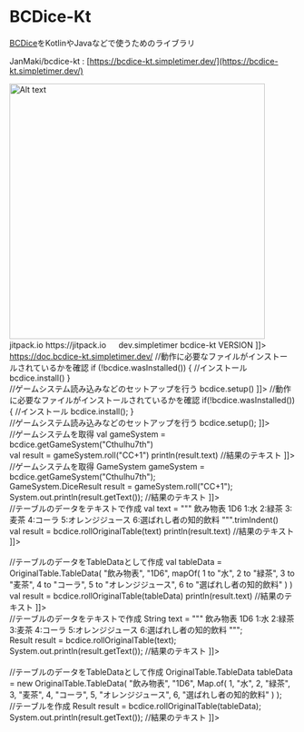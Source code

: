 # BCDice-Kt

[BCDice]( https://github.com/bcdice/BCDice )をKotlinやJavaなどで使うためのライブラリ

JanMaki/bcdice-kt
: [https://bcdice-kt.simpletimer.dev/](https://bcdice-kt.simpletimer.dev/)


<procedure title="Gradle・Maven">
<a href="https://jitpack.io/#dev.simpletimer/bcdice-kt">
    <img src="https://jitpack.io/v/dev.simpletimer/bcdice-kt.svg" alt="Alt text" width="450"/>
</a>
<tabs group="repos">

<tab title="Gradle" group-key="gradle">
<code-block lang="gradle">
<![CDATA[
repositories {
    maven { url 'https://jitpack.io' }
}
　
dependencies {
    implementation 'dev.simpletimer:bcdice-kt:VERSION'
}
]]>
</code-block>
</tab>

<tab title="Maven" group-key="maven">
<code-block lang="xml">
<![CDATA[
<repositories>
    <repository>
        <id>jitpack.io</id>
        <url>https://jitpack.io</url>
    </repository>
<repositories>
　
<dependency>
    <groupId>dev.simpletimer</groupId>
    <artifactId>bcdice-kt</artifactId>
    <version>VERSION</version>
</dependency>
]]>
</code-block>
</tab>

</tabs>
</procedure>

<procedure title="Document">
<deflist>
    <def title="KDoc">
        <a href="https://doc.bcdice-kt.simpletimer.dev/">https://doc.bcdice-kt.simpletimer.dev/</a>
    </def>
</deflist>
</procedure>

<procedure title="Examples">

<procedure title="実行時の下準備">
<tabs group="example">
<tab title="Kotlin" group-key="Kotlin">
<code-block lang="kotlin">
<![CDATA[
val bcdice = BCDice()
<br/>
//動作に必要なファイルがインストールされているかを確認
if (!bcdice.wasInstalled()) {
    //インストール
    bcdice.install()
}
<br/>
//ゲームシステム読み込みなどのセットアップを行う
bcdice.setup()
]]>
</code-block>
</tab>
<tab title="Java" group-key="java">
<code-block lang="java">
<![CDATA[
BCDice bcdice = new BCDice();
<br/>
//動作に必要なファイルがインストールされているかを確認
if(!bcdice.wasInstalled()){
    //インストール
    bcdice.install();
}
<br/>
//ゲームシステム読み込みなどのセットアップを行う
bcdice.setup();
]]>
</code-block>
</tab>
</tabs>
</procedure>

<procedure title="ダイスロール">
<tabs group="example">
<tab title="Kotlin" group-key="Kotlin">
<code-block lang="kotlin">
<![CDATA[
/*
実行時の下準備をあらかじめ行う
 */
<br/>
<br/>
//ゲームシステムを取得
val gameSystem = bcdice.getGameSystem("Cthulhu7th")
<br/>
val result = gameSystem.roll("CC+1")
println(result.text) //結果のテキスト
]]>
</code-block>
</tab>
<tab title="Java" group-key="java">
<code-block lang="java">
<![CDATA[
/*
実行時の下準備をあらかじめ行う
 */
<br/>
<br/>
//ゲームシステムを取得
GameSystem gameSystem = bcdice.getGameSystem("Cthulhu7th");
<br/>
GameSystem.DiceResult result = gameSystem.roll("CC+1");
System.out.println(result.getText()); //結果のテキスト
]]>
</code-block>
</tab>
</tabs>
</procedure>

<procedure title="オリジナル表">
<tabs group="example">
<tab title="Kotlin" group-key="Kotlin">
<code-block lang="kotlin">
<![CDATA[
/*
実行時の下準備をあらかじめ行う
 */
<br/>
<br/>
//テーブルのデータをテキストで作成
val text = """
    飲み物表
    1D6
    1:水
    2:緑茶
    3:麦茶
    4:コーラ
    5:オレンジジュース
    6:選ばれし者の知的飲料
""".trimIndent()
<br/>
val result = bcdice.rollOriginalTable(text)
println(result.text) //結果のテキスト
]]>
</code-block>
<br/>
<code-block lang="kotlin">
<![CDATA[
/*
実行時の下準備をあらかじめ行う
 */
<br/>
<br/>
//テーブルのデータをTableDataとして作成
val tableData = OriginalTable.TableData(
    "飲み物表",
    "1D6",
    mapOf(
        1 to "水",
        2 to "緑茶",
        3 to "麦茶",
        4 to "コーラ",
        5 to "オレンジジュース",
        6 to "選ばれし者の知的飲料"
    )
)
<br/>
val result = bcdice.rollOriginalTable(tableData)
println(result.text) //結果のテキスト
]]>
</code-block>
</tab>
<tab title="Java" group-key="java">
<code-block lang="java">
<![CDATA[
/*
実行時の下準備をあらかじめ行う
 */
<br/>
<br/>
//テーブルのデータをテキストで作成
String text = """
    飲み物表
    1D6
    1:水
    2:緑茶
    3:麦茶
    4:コーラ
    5:オレンジジュース
    6:選ばれし者の知的飲料
""";
<br/>
Result result = bcdice.rollOriginalTable(text);
System.out.println(result.getText()); //結果のテキスト
]]>
</code-block>
<br/>
<code-block lang="java">
<![CDATA[
/*
実行時の下準備をあらかじめ行う
 */
<br/>
<br/>
//テーブルのデータをTableDataとして作成
OriginalTable.TableData tableData = new OriginalTable.TableData(
    "飲み物表",
    "1D6",
    Map.of(
        1, "水",
        2, "緑茶",
        3, "麦茶",
        4, "コーラ",
        5, "オレンジジュース",
        6, "選ばれし者の知的飲料"
    )
);
<br/>
//テーブルを作成
Result result = bcdice.rollOriginalTable(tableData);
System.out.println(result.getText()); //結果のテキスト
]]>
</code-block>
</tab>
</tabs>
</procedure>
</procedure>